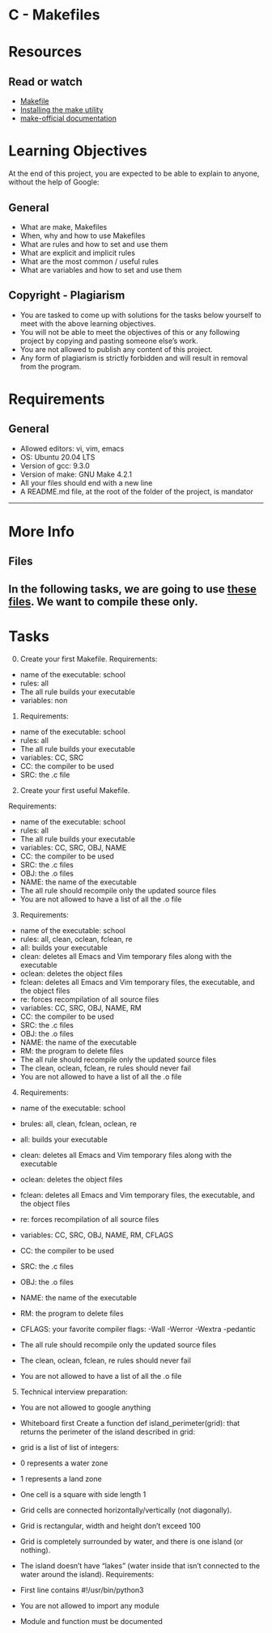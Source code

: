 # C - Makefiles

# Resources
## Read or watch
* [Makefile](https://intranet.alxswe.com/rltoken/moIpBFMN3sJcVMNn5VIFlA)
* [Installing the make utility](https://intranet.alxswe.com/rltoken/1AUviCUw3TrznESzWbrKAQ)
* [make-official documentation](https://intranet.alxswe.com/rltoken/vQFeXLq1izNua2z2dVl5Yg)

# Learning Objectives
At the end of this project, you are expected to be able to explain to anyone, without the help of Google:

## General
* What are make, Makefiles
* When, why and how to use Makefiles
* What are rules and how to set and use them
* What are explicit and implicit rules
* What are the most common / useful rules
* What are variables and how to set and use them

## Copyright - Plagiarism
* You are tasked to come up with solutions for the tasks below yourself to meet with the above learning objectives.
* You will not be able to meet the objectives of this or any following project by copying and pasting someone else’s work.
* You are not allowed to publish any content of this project.
* Any form of plagiarism is strictly forbidden and will result in removal from the program.

# Requirements
## General
* Allowed editors: vi, vim, emacs
* OS: Ubuntu 20.04 LTS
* Version of gcc: 9.3.0
* Version of make: GNU Make 4.2.1
* All your files should end with a new line
* A README.md file, at the root of the folder of the project, is mandator

---
# More Info
## Files
In the following tasks, we are going to use [these files](https://github.com/holbertonschool/0x1B.c). We want to compile these only.
---

# Tasks
0. Create your first Makefile.
Requirements:

* name of the executable: school
* rules: all
 * The all rule builds your executable
* variables: non
1. Requirements:

* name of the executable: school
* rules: all
 * The all rule builds your executable
* variables: CC, SRC
 * CC: the compiler to be used
 * SRC: the .c file
2. Create your first useful Makefile.

Requirements:

* name of the executable: school
* rules: all
 * The all rule builds your executable
* variables: CC, SRC, OBJ, NAME
 * CC: the compiler to be used
 * SRC: the .c files
 * OBJ: the .o files
 * NAME: the name of the executable
* The all rule should recompile only the updated source files
* You are not allowed to have a list of all the .o file
3. Requirements:

* name of the executable: school
* rules: all, clean, oclean, fclean, re
 * all: builds your executable
 * clean: deletes all Emacs and Vim temporary files along with the executable
 * oclean: deletes the object files
 * fclean: deletes all Emacs and Vim temporary files, the executable, and the object files
 * re: forces recompilation of all source files
* variables: CC, SRC, OBJ, NAME, RM
 * CC: the compiler to be used
 * SRC: the .c files
 * OBJ: the .o files
 * NAME: the name of the executable
 * RM: the program to delete files
* The all rule should recompile only the updated source files
* The clean, oclean, fclean, re rules should never fail
* You are not allowed to have a list of all the .o file

4. Requirements:

* name of the executable: school
* brules: all, clean, fclean, oclean, re
 * all: builds your executable
 * clean: deletes all Emacs and Vim temporary files along with the executable
 * oclean: deletes the object files
 * fclean: deletes all Emacs and Vim temporary files, the executable, and the object files
 * re: forces recompilation of all source files
* variables: CC, SRC, OBJ, NAME, RM, CFLAGS
 * CC: the compiler to be used
 * SRC: the .c files
 * OBJ: the .o files
 * NAME: the name of the executable
 * RM: the program to delete files
 * CFLAGS: your favorite compiler flags: -Wall -Werror -Wextra -pedantic
* The all rule should recompile only the updated source files
* The clean, oclean, fclean, re rules should never fail

* You are not allowed to have a list of all the .o file

5. Technical interview preparation:

* You are not allowed to google anything
* Whiteboard first
Create a function def island_perimeter(grid): that returns the perimeter of the island described in grid:

* grid is a list of list of integers:
 * 0 represents a water zone
 * 1 represents a land zone
 * One cell is a square with side length 1
 * Grid cells are connected horizontally/vertically (not diagonally).
 * Grid is rectangular, width and height don’t exceed 100
* Grid is completely surrounded by water, and there is one island (or nothing).
* The island doesn’t have “lakes” (water inside that isn’t connected to the water around the island).
Requirements:

* First line contains #!/usr/bin/python3
* You are not allowed to import any module
* Module and function must be documented
